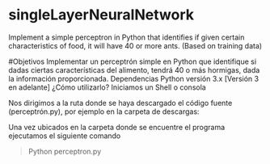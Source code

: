 # singleLayerNeuralNetwork
Implement a simple perceptron in Python that identifies if given certain characteristics of food, it will have 40 or more ants. (Based on training data)

#Objetivos 
Implementar un perceptrón simple en Python que identifique si dadas ciertas características del alimento, tendrá 40 o más hormigas, dada la información proporcionada.
Dependencias
Python versión 3.x [Versión 3 en adelante]
¿Cómo utilizarlo?
Iniciamos un Shell o consola 

Nos dirigimos a la ruta donde se haya descargado el código fuente (perceptrón.py), por ejemplo en la carpeta de descargas:

Una vez ubicados en la carpeta donde se encuentre el programa ejecutamos el siguiente comando 
>Python perceptron.py
